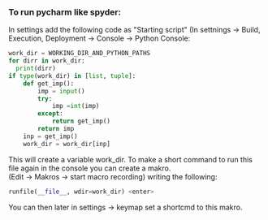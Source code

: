


### To run pycharm like spyder:


In settings add the following code as "Starting script" (In settnings -> Build, Execution, Deployment -> Console -> Python Console:
```python
work_dir = WORKING_DIR_AND_PYTHON_PATHS
for dirr in work_dir:
  print(dirr)
if type(work_dir) in [list, tuple]:
    def get_imp():
        imp = input()
        try:
            imp =int(imp)
        except:
            return get_imp()
        return imp
    inp = get_imp()
    work_dir = work_dir[inp]
```

This will create a variable work_dir. To make a short command to run this file again in the console you can create a makro.<br>
(Edit -> Makros -> start macro recording) writing the following:
```python
runfile(__file__, wdir=work_dir) <enter>
```
You can then later in settings -> keymap set a shortcmd to this makro.
